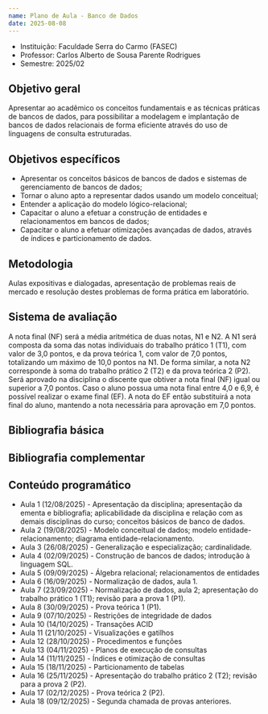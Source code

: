 ```yaml
---
name: Plano de Aula - Banco de Dados
date: 2025-08-08
---
```


* Instituição: Faculdade Serra do Carmo (FASEC)
* Professor: Carlos Alberto de Sousa Parente Rodrigues
* Semestre: 2025/02

## Objetivo geral
Apresentar ao acadêmico os conceitos fundamentais e as técnicas práticas de bancos de dados, para possibilitar a
modelagem e implantação de bancos de dados relacionais de forma eficiente através do uso de linguagens de consulta 
estruturadas.

## Objetivos específicos
* Apresentar os conceitos básicos de bancos de dados e sistemas de gerenciamento de bancos de dados;
* Tornar o aluno apto a representar dados usando um modelo conceitual;
* Entender a aplicação do modelo lógico-relacional;
* Capacitar o aluno a efetuar a construção de entidades e relacionamentos em bancos de dados;
* Capacitar o aluno a efetuar otimizações avançadas de dados, através de índices e particionamento de dados.

## Metodologia
Aulas expositivas e dialogadas, apresentação de problemas reais de mercado e resolução destes problemas de forma
prática em laboratório.

## Sistema de avaliação
A nota final (NF) será a média aritmética de duas notas, N1 e N2. A N1 será composta da soma das notas individuais do
trabalho prático 1 (T1), com valor de 3,0 pontos, e da prova teórica 1, com valor de 7,0 pontos, totalizando um máximo
de 10,0 pontos na N1. De forma similar, a nota N2 corresponde à soma do trabalho prático 2 (T2) e da prova teórica 2
(P2). Será aprovado na disciplina o discente que obtiver a nota final (NF) igual ou superior a 7,0 pontos. Caso o aluno
possua uma nota final entre 4,0 e 6,9, é possível realizar o exame final (EF). A nota do EF então substituirá a nota
final do aluno, mantendo a nota necessária para aprovação em 7,0 pontos.

## Bibliografia básica

## Bibliografia complementar

## Conteúdo programático
* Aula 1 (12/08/2025) - Apresentação da disciplina; apresentação da ementa e bibliografia; aplicabilidade da disciplina e relação com as demais disciplinas do curso; conceitos básicos de banco de dados.
* Aula 2 (19/08/2025) - Modelo conceitual de dados; modelo entidade-relacionamento; diagrama entidade-relacionamento.
* Aula 3 (26/08/2025) - Generalização e especialização; cardinalidade.
* Aula 4 (02/09/2025) - Construção de bancos de dados; introdução à linguagem SQL.
* Aula 5 (09/09/2025) - Álgebra relacional; relacionamentos de entidades
* Aula 6 (16/09/2025) - Normalização de dados, aula 1.
* Aula 7 (23/09/2025) - Normalização de dados, aula 2; apresentação do trabalho prático 1 (T1); revisão para a prova 1 (P1).
* Aula 8 (30/09/2025) - Prova teórica 1 (P1).
* Aula 9 (07/10/2025) - Restrições de integridade de dados
* Aula 10 (14/10/2025) - Transações ACID
* Aula 11 (21/10/2025) - Visualizações e gatilhos
* Aula 12 (28/10/2025) - Procedimentos e funções
* Aula 13 (04/11/2025) - Planos de execução de consultas
* Aula 14 (11/11/2025) - Índices e otimização de consultas
* Aula 15 (18/11/2025) - Particionamento de tabelas
* Aula 16 (25/11/2025) - Apresentação do trabalho prático 2 (T2); revisão para a prova 2 (P2).
* Aula 17 (02/12/2025) - Prova teórica 2 (P2).
* Aula 18 (09/12/2025) - Segunda chamada de provas anteriores.
